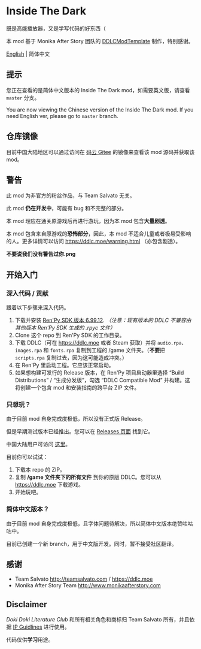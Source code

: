 # Inside The Dark

既是高能播放器，又是学写代码的好东西（

本 mod 基于 Monika After Story 团队的 [DDLCModTemplate](https://github.com/Monika-After-Story/DDLCModTemplate) 制作，特别感谢。

[English](./README.md) | 简体中文

## 提示

您正在查看的是简体中文版本的 Inside The Dark mod，如需要英文版，请查看 `master` 分支。

You are now viewing the Chinese version of the Inside The Dark mod. If you need English ver, please go to `master` branch.

## 仓库镜像

目前中国大陆地区可以通过访问在 [码云 Gitee](https://gitee.com/imgradeone/InsideTheDark) 的镜像来查看该 mod 源码并获取该 mod。

## 警告

此 mod 为非官方的粉丝作品，与 Team Salvato 无关。

此 mod **仍在开发中**，可能有 bug 和不完整的部分。

本 mod 理应在通关原游戏后再进行游玩，因为本 mod 包含**大量剧透**。

本 mod 包含来自原游戏的**恐怖部分**，因此，本 mod 不适合儿童或者极易受影响的人。更多详情可以访问 https://ddlc.moe/warning.html （亦包含剧透）。

**不要说我们没有警告过你.png**

## 开始入门

### 深入代码 / 贡献
跟着以下步骤来深入代码。

1. 下载并安装 [Ren'Py SDK 版本 6.99.12](https://www.renpy.org/release/6.99.12). *（注意：现有版本的 DDLC 不兼容由其他版本 Ren'Py SDK 生成的 .rpyc 文件）*
1. Clone 这个 repo 到 Ren'Py SDK 的工作目录。
1. 下载 DDLC（可在 https://ddlc.moe 或者 Steam 获取）并将 `audio.rpa`、`images.rpa` 和 `fonts.rpa` 复制到工程的 /game 文件夹。（**不要**把 `scripts.rpa` 复制过去，因为这可能造成冲突。）
1. 在 Ren'Py 里启动工程。它应该正常启动。
1. 如果想构建可发行的 Release 版本，在 Ren'Py 项目启动器里选择 “Build Distributions” / “生成分发版”，勾选 “DDLC Compatible Mod” 并构建。这将创建一个包含 mod 和安装指南的跨平台 ZIP 文件。

### 只想玩？

由于目前 mod 自身完成度极低，所以没有正式版 Release。

但是早期测试版本已经推出。您可以在 [Releases 页面](https://github.com/imgradeone/InsideTheDark/releases) 找到它。

中国大陆用户可访问 [这里](https://gitee.com/imgradeone/InsideTheDark/releases)。

目前你可以试试：

1. 下载本 repo 的 ZIP。
1. 复制 **/game 文件夹下的所有文件** 到你的原版 DDLC。您可以从 https://ddlc.moe 下载游戏。
1. 开始玩吧。

### 简体中文版本？

由于目前 mod 自身完成度极低，且字体问题待解决，所以简体中文版本绝赞咕咕咕中。

目前已创建一个新 branch，用于中文版开发。同时，暂不接受社区翻译。

## 感谢

- Team Salvato http://teamsalvato.com / https://ddlc.moe
- Monika After Story Team http://www.monikaafterstory.com

## Disclaimer

*Doki Doki Literature Club* 和所有相关角色和商标归 Team Salvato 所有，并且依据 [IP Guidlines](http://teamsalvato.com/ip-guidelines/) 进行使用。

代码仅供**学习**用途。